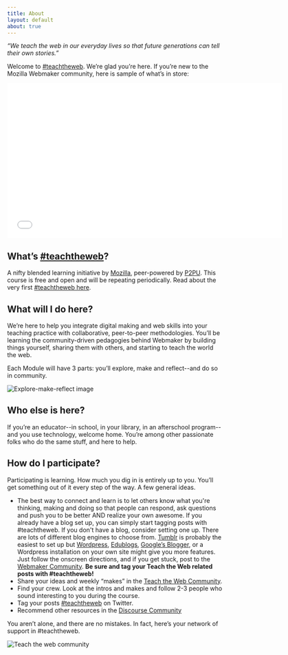 ```yaml
---
title: About
layout: default
about: true
---
```


*“We teach the web in our everyday lives so that future generations can tell their own stories.”*

Welcome to [#teachtheweb](https://twitter.com/search?q=teachtheweb&src=typd&f=realtime). We’re glad you’re here. If you’re new to the Mozilla Webmaker community, here is sample of what’s in store:

<iframe width="640" height="360" src="//www.youtube.com/embed/u6zEOOl4c7w" frameborder="0" allowfullscreen></iframe>

## What’s [#teachtheweb](https://twitter.com/search?q=teachtheweb&src=typd&f=realtime)?

A nifty blended learning initiative by [Mozilla](http://www.mozilla.org/en-US/), peer-powered by [P2PU](https://p2pu.org/en/). This course is free and open and will be repeating periodically. Read about the very first [#teachtheweb here](http://hivenyc.org/teachtheweb/).

## What will I do here?

We’re here to help you integrate digital making and web skills into your teaching practice with collaborative, peer-to-peer methodologies. You’ll be learning the community-driven pedagogies behind Webmaker by building things yourself, sharing them with others, and starting to teach the world the web.

Each Module will have 3 parts: you’ll explore, make and reflect--and do so in community. 

![Explore-make-reflect image]({{site.baseurl}}/img/explore-make-reflect.png)

## Who else is here?

If you’re an educator--in school, in your library, in an afterschool program--and you use technology, welcome home. You’re among other passionate folks who do the same stuff, and here to help. 

## How do I participate?

Participating is learning. How much you dig in is entirely up to you. You’ll get something out of it every step of the way. A few general ideas.
* The best way to connect and learn is to let others know what you're thinking, making and doing so that people can respond, ask questions and push you to be better AND realize your own awesome. If you already have a blog set up, you can simply start tagging posts with #teachtheweb. If you don't have a blog, consider setting one up. There are lots of different blog engines to choose from. [Tumblr](http://tumblr.com) is probably the easiest to set up but [Wordpress](http://wordpress.com), [Edublogs](http://edublogs.org), [Google’s Blogger](http://blogger.com), or a Wordpress installation on your own site might give you more features. Just follow the onscreen directions, and if you get stuck, post to the [Webmaker Community](https://github.com/p2pu/school-of-webmaking/blob/gh-pages/_posts/2003-01-02-make.md). **Be sure and tag your Teach the Web related posts with #teachtheweb!**
* Share your ideas and weekly “makes” in the [Teach the Web Community](http://discourse.webmakerprototypes.org/).
* Find your crew. Look at the intros and makes and follow 2-3 people who sound interesting to you during the course.
* Tag your posts [#teachtheweb](https://twitter.com/search?q=teachtheweb&src=typd&f=realtime) on Twitter.
* Recommend other resources in the [Discourse Community](http://discourse.webmakerprototypes.org/)


You aren’t alone, and there are no mistakes. In fact, here’s your network of support in #teachtheweb.

![Teach the web community]({{site.baseurl}}/img/ttw-community.jpg)

